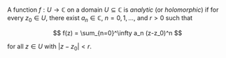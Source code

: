 A function $f: U \to \mathbb{C}$ on a domain $U \subseteq \mathbb{C}$ 
is *analytic* (or *holomorphic*) if for every $z_0 \in U$, there exist 
$a_n \in \mathbb{C}$, $n = 0, 1, \ldots$, and $r > 0$ such that

$$
f(z) = \sum_{n=0}^\infty a_n (z-z_0)^n
$$

for all $z\in U$ with $|z-z_0| < r$.
